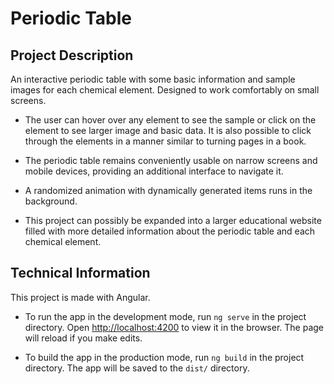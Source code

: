 # Periodic Table

## Project Description

An interactive periodic table with some basic information and sample images for each chemical element. Designed to work comfortably on small screens.

* The user can hover over any element to see the sample or click on the element to see larger image and basic data. It is also possible to click through the elements in a manner similar to turning pages in a book.
    
* The periodic table remains conveniently usable on narrow screens and mobile devices, providing an additional interface to navigate it.
   
* A randomized animation with dynamically generated items runs in the background.
    
* This project can possibly be expanded into a larger educational website filled with more detailed information about the periodic table and each chemical element.

## Technical Information

This project is made with Angular.

* To run the app in the development mode, run `ng serve` in the project directory. Open [http://localhost:4200](http://localhost:4200) to view it in the browser. The page will reload if you make edits.

* To build the app in the production mode, run `ng build` in the project directory. The app will be saved to the `dist/` directory.
